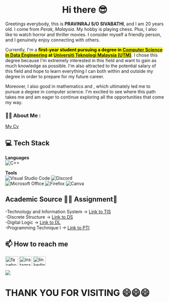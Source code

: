 <h1 align="center">Hi there 😎</h1>

Greetings everybody, this is <b>PRAVINRAJ S/O SIVABATHI</b>, <b></em></b> and I am 20 years old. I come from <em>Perak, Malaysia</em>. My hobby is playing chess. Plus, I also like to watch horror and thriller movies. I consider myself a friendly person, and I genuinely enjoy connecting with others.

Currently, I'm a <b><mark>first-year student pursuing a degree in **[Computer Science in Data Engineering](https://comp.utm.my/secp/)** at **[Universiti Teknologi Malaysia (UTM)](https://www.utm.my/)**</mark></b>. I chose this degree because I'm extremely interested in this field and want to gain as much knowledge as possible. I'm also attracted to the potential salary of this field and hope to learn everything I can both within and outside my degree in order to prepare for my future career.


Moreover, I also good in mathematics and , which ultimately led me to pursue a degree in computer science. I'm excited to see where this path takes me and am eager to continue exploring all the opportunities that come my way.


### :man_technologist: About Me :
[My Cv](https://github.com/SDPRAVINRAJ/MYCV/blob/main/cv.pdf.pdf)


## 💻 Tech Stack
**Languages**  
![C++](https://img.shields.io/badge/c++-%2300599C.svg?style=for-the-badge&logo=c%2B%2B&logoColor=white)

**Tools**  
![Visual Studio Code](https://img.shields.io/badge/Visual%20Studio%20Code-0078d7.svg?style=for-the-badge&logo=visual-studio-code&logoColor=white)
![Discord](https://img.shields.io/badge/Discord-5865F2?style=for-the-badge&logo=discord&logoColor=white)  
![Microsoft Office](https://img.shields.io/badge/Microsoft_Office-D83B01?style=for-the-badge&logo=microsoft-office&logoColor=white)
![Firefox](https://img.shields.io/badge/Firefox-FF7139?style=for-the-badge&logo=Firefox-Browser&logoColor=white)
![Canva](https://img.shields.io/badge/Canva-%2300C4CC.svg?style=for-the-badge&logo=Canva&logoColor=white) 

##  Academic Source 🧑‍🎓 Assignment📝
-Technology and Information System -> [Link to TIS](https://github.com/SDPRAVINRAJ/Technology-and-Information-System)
<br>
-Discrete Structure                -> [Link to DS](https://github.com/SDPRAVINRAJ/Discrete-Structure)
<br>
-Digital Logic                     -> [Link to DL ](https://github.com/SDPRAVINRAJ/Digital-Logic)
<br>
-Programming Technique I           -> [Link to PTI ](https://github.com/SDPRAVINRAJ/Programming-Technique-1)
<br>

## 📫 How to reach me
<p align="left">
 <a href="https://www.facebook.com/profile.php?id=100065229035485&mibextid=ZbWKwL" target="blank"><img align="center" src="https://raw.githubusercontent.com/rahuldkjain/github-profile-readme-generator/master/src/images/icons/Social/facebook.svg" alt="facebook.com/" height="30" width="40" /></a>
<a href="https://www.instagram.com/s.d.pravinraj/" target="blank"><img align="center" src="https://raw.githubusercontent.com/rahuldkjain/github-profile-readme-generator/master/src/images/icons/Social/instagram.svg" alt="instagram.com/wernjie_/" height="30" width="40" /></a>
<a href="https://www.linkedin.com/in/pravinraj-sivabathi-4004b7298//" target="blank"><img align="center" src="https://raw.githubusercontent.com/rahuldkjain/github-profile-readme-generator/master/src/images/icons/Social/linked-in-alt.svg" alt="linkedin.com/in/pravinraj-sivabathi-4004b7298" height="30" width="40" /></a>


</p>
 <a href="mailto:s.d.pravinraj@gmail.com"><img src="https://img.shields.io/badge/s.d.pravinraj@gmail.com-D14836?style=flat&logo=gmail&logoColor=white"> </a>
</p>
<h1>THANK YOU FOR VISITING 😄😄😄</h1>
